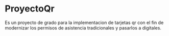 # ProyectoQr
Es un proyecto de grado para la implementacion de tarjetas qr con el fin de modernizar los permisos de asistencia tradicionales y pasarlos a digitales.
